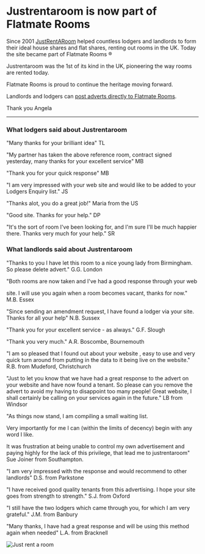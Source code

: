 Justrentaroom is now part of Flatmate Rooms
===========================================
Since 2001 [JustRentARoom](http://www.justrentaroom.co.uk) helped countless lodgers and landlords to form their ideal house shares and flat shares, renting out rooms in the UK. Today the site became part of Flatmate Rooms ®


Justrentaroom was the 1st of its kind in the UK, pioneering the way rooms are rented today.  

Flatmate Rooms is proud to continue the heritage moving forward.


Landlords and lodgers can [post adverts directly to Flatmate Rooms](/post).


Thank you Angela




---


### What lodgers said about Justrentaroom


"Many thanks for your brilliant idea" TL


"My partner has taken the above reference room, contract signed yesterday, many thanks for your excellent service" MB


"Thank you for your quick response" MB


"I am very impressed with your web site and would like to be added to your Lodgers Enquiry list." JS


"Thanks alot, you do a great job!" Maria from the US


"Good site. Thanks for your help." DP


"It's the sort of room I've been looking for, and I'm sure I'll be much happier there. Thanks very much for your help." SR


### What landlords said about Justrentaroom


"Thanks to you I have let this room to a nice young lady from Birmingham. So please delete advert." G.G. London


"Both rooms are now taken and I've had a good response through your web  

site. I will use you again when a room becomes vacant, thanks for now." M.B. Essex


"Since sending an amendment request, I have found a lodger via your site. Thanks for all your help" N.B. Sussex


"Thank you for your excellent service - as always." G.F. Slough


"Thank you very much." A.R. Boscombe, Bournemouth


"I am so pleased that I found out about your website , easy to use and very quick turn around from putting in the data to it being live on the website." R.B. from Mudeford, Christchurch


"Just to let you know that we have had a great response to the advert on your website and have now found a tenant. So please can you remove the advert to avoid my having to disappoint too many people! Great website, I shall certainly be calling on your services again in the future." LB from Windsor


"As things now stand, I am compiling a small waiting list.


Very importantly for me I can (within the limits of decency) begin with any word I like.


It was frustration at being unable to control my own advertisement and paying highly for the lack of this privilege, that lead me to justrentaroom" Sue Joiner from Southampton.


"I am very impressed with the response and would recommend to other landlords" D.S. from Parkstone


"I have received good quality tenants from this advertising. I hope your site goes from strength to strength." S.J. from Oxford


"I still have the two lodgers which came through you, for which I am very grateful." J.M. from Banbury


"Many thanks, I have had a great response and will be using this method again when needed" L.A. from Bracknell


![Just rent a room](/media/images/justrentaroom-picturehouses.jpg)


